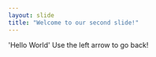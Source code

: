 ```yaml
---
layout: slide
title: "Welcome to our second slide!"
---
```

'Hello World' 
Use the left arrow to go back!
